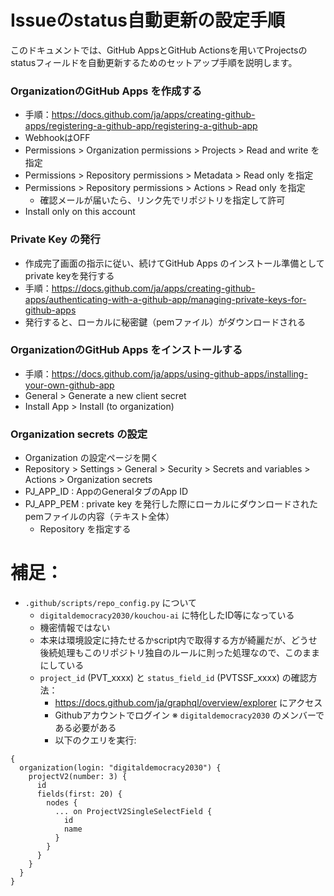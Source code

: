 # Issueのstatus自動更新の設定手順

このドキュメントでは、GitHub AppsとGitHub Actionsを用いてProjectsのstatusフィールドを自動更新するためのセットアップ手順を説明します。

### OrganizationのGitHub Apps を作成する
- 手順：https://docs.github.com/ja/apps/creating-github-apps/registering-a-github-app/registering-a-github-app
- WebhookはOFF
- Permissions > Organization permissions > Projects > Read and write を指定
- Permissions > Repository permissions > Metadata > Read only を指定
- Permissions > Repository permissions > Actions > Read only を指定
    - 確認メールが届いたら、リンク先でリポジトリを指定して許可
- Install only on this account

### Private Key の発行
- 作成完了画面の指示に従い、続けてGitHub Apps のインストール準備としてprivate keyを発行する
- 手順：https://docs.github.com/ja/apps/creating-github-apps/authenticating-with-a-github-app/managing-private-keys-for-github-apps
- 発行すると、ローカルに秘密鍵（pemファイル）がダウンロードされる

### OrganizationのGitHub Apps をインストールする
- 手順：https://docs.github.com/ja/apps/using-github-apps/installing-your-own-github-app
- General > Generate a new client secret
- Install App > Install (to organization)

### Organization secrets の設定
- Organization の設定ページを開く
- Repository > Settings > General > Security > Secrets and variables > Actions > Organization secrets
- PJ_APP_ID : AppのGeneralタブのApp ID
- PJ_APP_PEM : private key を発行した際にローカルにダウンロードされたpemファイルの内容（テキスト全体）
    - Repository を指定する

# 補足：

- `.github/scripts/repo_config.py` について
    - `digitaldemocracy2030/kouchou-ai` に特化したID等になっている
    - 機密情報ではない
    - 本来は環境設定に持たせるかscript内で取得する方が綺麗だが、どうせ後続処理もこのリポジトリ独自のルールに則った処理なので、このままにしている
    - `project_id` (PVT_xxxx) と `status_field_id` (PVTSSF_xxxx) の確認方法：
        - https://docs.github.com/ja/graphql/overview/explorer にアクセス
        - Githubアカウントでログイン ※ `digitaldemocracy2030` のメンバーである必要がある
        - 以下のクエリを実行:
```
{
  organization(login: "digitaldemocracy2030") {
    projectV2(number: 3) {
      id
      fields(first: 20) {
        nodes {
          ... on ProjectV2SingleSelectField {
            id
            name
          }
        }
      }
    }
  }
}
```